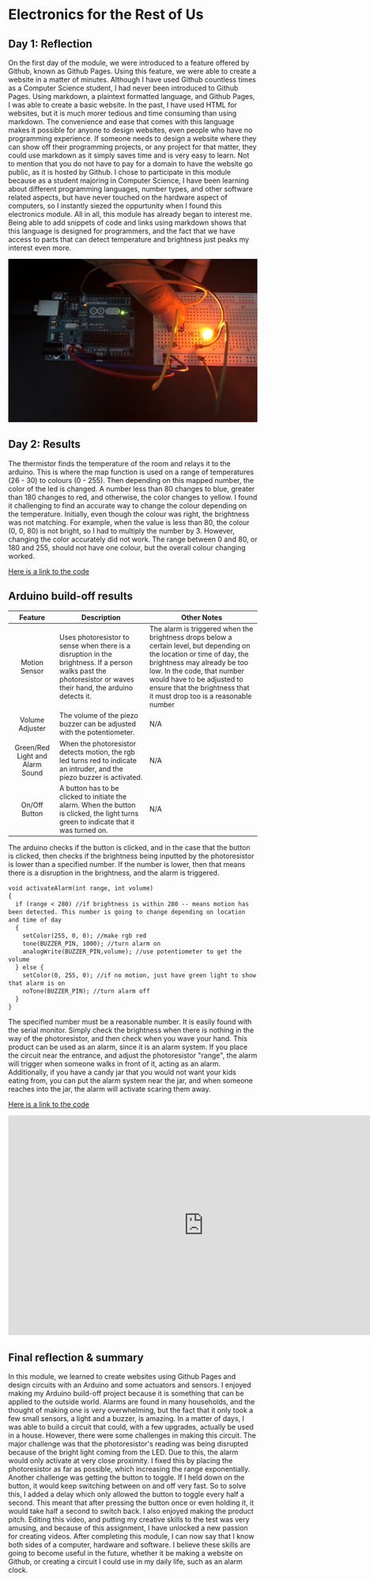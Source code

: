# Electronics for the Rest of Us
<!--
Welcome to your project page for Electronics for the Rest of Us. You'll use this page to describe and showcase your work throughout the module. 
A place for each deliverable has been created below for you in this markdown document. 
Note that comments (such as this) will not appear in the final markdown document (which you can view with the "Preview" button).
-->

## Day 1: Reflection
<!--
In this section, provide a ~250 word reflection on your first day of the module, and discuss why you're interested in this module and what you hope to take away from it.

You're also asked to insert a photo that represents your accomplishments on your first day. 
- Take a photo of you working or one of your circuits and upload it to the /docs/images/ folder of this repository. 
- Then, insert your photo into your document by modifying the markdown example that has been inserted below.
-->
On the first day of the module, we were introduced to a feature offered by Github, known as Github Pages. Using this feature, we were able to create a website in a matter of minutes. Although I have used Github countless times as a Computer Science student, I had never been introduced to Github Pages. Using markdown, a plaintext formatted language, and Github Pages, I was able to create a basic website. In the past, I have used HTML for websites, but it is much morer tedious and time consuming than using markdown. The convenience and ease that comes with this language makes it possible for anyone to design websites, even people who have no programming experience. If someone needs to design a website where they can show off their programming projects, or any project for that matter, they could use markdown as it simply saves time and is very easy to learn. Not to mention that you do not have to pay for a domain to have the website go public, as it is hosted by Github. I chose to participate in this module because as a student majoring in Computer Science, I have been learning about different programming languages, number types, and other software related aspects, but have never touched on the hardware aspect of computers, so I instantly siezed the oppurtunity when I found this electronics module. All in all, this module has already began to interest me. Being able to add snippets of code and links using markdown shows that this language is designed for programmers, and the fact that we have access to parts that can detect temperature and brightness just peaks my interest even more. 

<!--
Inserting an image takes the form: 
![image alt text](url/to/photo "Logo Title Text")
See the following webpage for more information: https://github.com/adam-p/markdown-here/wiki/Markdown-Cheatsheet#images
Replace the elements below to insert your picture.
--> 
![Button Circuit](images/button-circuit.JPG "This is the Button Circuit!")

## Day 2: Results
<!--
Upload your fully-commented Arduino sketch from your final Day 2 build task--a thermometer connected to an RDB LED--into your GitHub repository.
Provide a short (~150 words) summary of your work on this circuit:
- How does your device work?
- What was challenging? 
- What worked? What didn't? 
- Be sure to link to your code (in your GitHub repository) in the text of your response.
-->
The thermistor finds the temperature of the room and relays it to the arduino. This is where the map function is used on a range of temperatures (26 - 30) to colours (0 - 255). Then depending on this mapped number, the color of the led is changed. A number less than 80 changes to blue, greater than 180 changes to red, and otherwise, the color changes to yellow. I found it challenging to find an accurate way to change the colour depending on the temperature. Initially, even though the colour was right, the brightness was not matching. For example, when the value is less than 80, the colour (0, 0, 80) is not bright, so I had to multiply the number by 3. However, changing the color accurately did not work. The range between 0 and 80, or 180 and 255, should not have one colour, but the overall colour changing worked.

[Here is a link to the code](https://github.com/inspire-1a03/intersession-2020-SaribK/blob/master/Thermistor_with_RGB_LED.ino)

## Arduino build-off results
<!--
Upload your fully-commented Arduino sketch from the final product of your Arduino build-off into the top-level of your module GitHub repository.
In ~300 words, provide a final device description and product pitch: 
- What does it do? Use a table (created in markdown) to list and describe the features. You can use the template provided below. 
- Describe briefly how it works.
- How could it be used in everyday life (or maybe just in rare cases)? 
- Be sure to link to your code (in your GitHub repository) in the text of your response.
- Include a snippet of code using the ``` ``` characters to display the code properly. 
Finally, record a short (30 second) video of a 'product pitch' for your device. 
- Upload the video to Youtube, and use the sample code below to embed your video.
-->


<!--
Below is a general markdown table template. 
You can find more information at these links: 
- https://github.com/adam-p/markdown-here/wiki/Markdown-Cheatsheet#tables

-->
| Feature                              | Description | Other Notes |
|:---------:                           |-------------|-------------|
| Motion Sensor                        | Uses photoresistor to sense when there is a disruption in the brightness. If a person walks past the photoresistor or waves their hand, the arduino detects it.          | The alarm is triggered when the brightness drops below a certain level, but depending on the location or time of day, the brightness may already be too low. In the code, that number would have to be adjusted to ensure that the brightness that it must drop too is a reasonable number             |
| Volume Adjuster                      | The volume of the piezo buzzer can be adjusted with the potentiometer.                                                                                                       | N/A            |
| Green/Red Light and Alarm Sound      | When the photoresistor detects motion, the rgb led turns red to indicate an intruder, and the piezo buzzer is activated.                                                    | N/A            |
| On/Off Button                        | A button has to be clicked to initiate the alarm. When the button is clicked, the light turns green to indicate that it was turned on.             | N/A            |

The arduino checks if the button is clicked, and in the case that the button is clicked, then checks if the brightness being inputted by the photoresistor is lower than a specified number. If the number is lower, then that means there is a disruption in the brightness, and the alarm is triggered. 

``` 
void activateAlarm(int range, int volume)
{
  if (range < 280) //if brightness is within 280 -- means motion has been detected. This number is going to change depending on location and time of day
  {
    setColor(255, 0, 0); //make rgb red
    tone(BUZZER_PIN, 1000); //turn alarm on
    analogWrite(BUZZER_PIN,volume); //use potentiometer to get the volume
  } else {
    setColor(0, 255, 0); //if no motion, just have green light to show that alarm is on
    noTone(BUZZER_PIN); //turn alarm off
  }
} 
```

The specified number must be a reasonable number. It is easily found with the serial monitor. Simply check the brightness when there is nothing in the way of the photoresistor, and then check when you wave your hand. This product can be used as an alarm, since it is an alarm system. If you place the circuit near the entrance, and adjust the photoresistor "range", the alarm will trigger when someone walks in front of it, acting as an alarm. Additionally, if you have a candy jar that you would not want your kids eating from, you can put the alarm system near the jar, and when someone reaches into the jar, the alarm will activate scaring them away. 

[Here is a link to the code](https://github.com/inspire-1a03/intersession-2020-SaribK/blob/master/Final_ProjectV2.ino)

<!--
Below is an example of embedding a YouTube video in a markdown document for use in GitHub pages. 
Note that this video won't show when previewing the document in GitHub--it only works on the GitHub pages webpage. 
- Once your YouTube video is uploaded, right click and select ```<> Copy embed code```. 
- You can paste this code directly into your markdown document. 
- Note that you may want to adjust the width and height parameters to make it fit well in your webpage
-->

<iframe width="789" height="444" src="https://www.youtube.com/embed/HDPT9wEdrEg" frameborder="0" allow="accelerometer; autoplay; encrypted-media; gyroscope; picture-in-picture" allowfullscreen></iframe>


## Final reflection & summary
<!--
In ~300 words:
- Summarize your experience in this module. What you learned, what you liked, what you found challenging.
- Reflect upon your learning and its relevance in your life.
-->

In this module, we learned to create websites using Github Pages and design circuits with an Arduino and some actuators and sensors. I enjoyed making my Arduino build-off project because it is something that can be applied to the outside world. Alarms are found in many households, and the thought of making one is very overwhelming, but the fact that it only took a few small sensors, a light and a buzzer, is amazing. In a matter of days, I was able to build a circuit that could, with a few upgrades, actually be used in a house. However, there were some challenges in making this circuit. The major challenge was that the photoresistor's reading was being disrupted because of the bright light coming from the LED. Due to this, the alarm would only activate at very close proximity. I fixed this by placing the photoresistor as far as possible, which increasing the range exponentially. Another challenge was getting the button to toggle. If I held down on the button, it would keep switching between on and off very fast. So to solve this, I added a delay which only allowed the button to toggle every half a second. This meant that after pressing the button once or even holding it, it would take half a second to switch back. I also enjoyed making the product pitch. Editing this video, and putting my creative skills to the test was very amusing, and because of this assignment, I have unlocked a new passion for creating videos. After completing this module, I can now say that I know both sides of a computer, hardware and software. I believe these skills are going to become useful in the future, whether it be making a website on Github, or creating a circuit I could use in my daily life, such as an alarm clock. 
